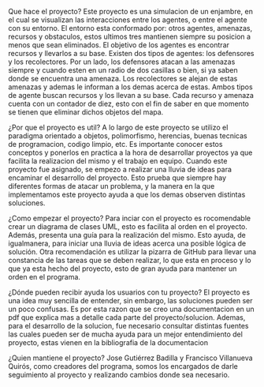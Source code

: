 Que hace el proyecto?
Este proyecto es una simulacion de un enjambre, en el cual se visualizan las interacciones entre los agentes, o entre el agente con su entorno. El entorno esta conformado por: otros agentes, amenazas, recursos y obstaculos, estos ultimos tres mantienen siempre su posicion a menos que sean eliminados. El objetivo de los agentes es encontrar recursos y llevarlos a su base. Existen dos tipos de agentes: los defensores y los recolectores. Por un lado, los defensores atacan a las amenazas siempre y cuando esten en un radio de dos casillas o bien, si ya saben donde se encuentra una amenaza. Los recolectores se alejan de estas amenazas y ademas le informan a los demas acerca de estas. Ambos tipos de agente buscan recursos y los llevan a su base. Cada recurso y amenaza cuenta con un contador de diez, esto con el fin de saber en que momento se tienen que eliminar dichos objetos del mapa.

¿Por que el proyecto es util?
A lo largo de este proyecto se utilizo el paradigma orientado a objetos, polimorfismo, herencias, buenas tecnicas de programacion, codigo limpio, etc. Es importante conocer estos conceptos y ponerlos en practica a la hora de desarrollar proyectos ya que facilita la realizacion del mismo y el trabajo en equipo. Cuando este proyecto fue asignado, se empezo a realizar una lluvia de ideas para encaminar el desarrollo del proyecto. Esto prueba que siempre hay diferentes formas de atacar un problema, y la manera en la que implementamos este proyecto ayuda a que los demas observen distintas soluciones. 

¿Como empezar el proyecto?
Para inciar con el proyecto es rocomendable crear un diagrama  de clases UML, esto es facilita al orden en el proyecto. Además, presenta una guía para la realización del mismo. Esto ayuda, de igualmanera, para iniciar una lluvia de ideas acerca una posible lógica de solución. Otra recomendación es utilizar la pizarra de GitHub para llevar una constancia de las tareas que se deben realizar, lo que esta en proceso y lo que ya esta hecho del proyecto, esto de gran ayuda para mantener un orden en el programa.

¿Dónde pueden recibir ayuda los usuarios con tu proyecto?
El proyecto es una idea muy sencilla de entender, sin embargo, las soluciones pueden ser un poco confusas. Es por esta razon que se creo una documentacion en un pdf que explica mas a detalle cada parte del proyecto/solucion. Ademas, para el desarrollo de la solucion, fue necesario consultar distintas fuentes las cuales pueden ser de mucha ayuda para un mejor entendimiento del proyecto, estas vienen en la bibliografia de la documentacion

¿Quien mantiene el proyecto?
Jose Gutiérrez Badilla y Francisco Villanueva Quirós, como creadores del programa, somos los encargados de darle seguimiento al proyecto y realizando cambios donde sea necesario.

